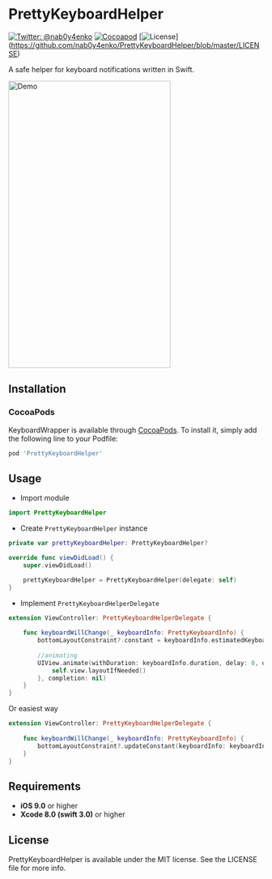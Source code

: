 # PrettyKeyboardHelper
[![Twitter: @nab0y4enko](https://img.shields.io/badge/contact-@nab0y4enko-orange.svg?style=flat)](https://twitter.com/nab0y4enko)
[![Cocoapod](https://img.shields.io/cocoapods/v/PrettyKeyboardHelper.svg?style=flat)](https://cocoapods.org/pods/PrettyKeyboardHelper)
[![License](https://img.shields.io/badge/license-MIT-green.svg?style=flat)]
(https://github.com/nab0y4enko/PrettyKeyboardHelper/blob/master/LICENSE)

A safe helper for keyboard notifications written in Swift.

<img src="https://raw.githubusercontent.com/nab0y4enko/PrettyKeyboardHelper/develop/demo.gif" alt="Demo" width="320" height="567"/>

## Installation

### CocoaPods

KeyboardWrapper is available through [CocoaPods](http://cocoapods.org). To install
it, simply add the following line to your Podfile:

```ruby
pod 'PrettyKeyboardHelper'
```


## Usage

- Import module
```Swift
import PrettyKeyboardHelper
```

- Create `PrettyKeyboardHelper` instance
```Swift
private var prettyKeyboardHelper: PrettyKeyboardHelper?

override func viewDidLoad() {
    super.viewDidLoad()

    prettyKeyboardHelper = PrettyKeyboardHelper(delegate: self)
}
```

- Implement `PrettyKeyboardHelperDelegate`
```Swift
extension ViewController: PrettyKeyboardHelperDelegate {
    
    func keyboardWillChange(_ keyboardInfo: PrettyKeyboardInfo) {
        bottomLayoutConstraint?.constant = keyboardInfo.estimatedKeyboardHeight
        
        //animating
        UIView.animate(withDuration: keyboardInfo.duration, delay: 0, options: keyboardInfo.animationOptions, animations: {
            self.view.layoutIfNeeded()
        }, completion: nil)
    }
}
```

Or easiest way

```Swift
extension ViewController: PrettyKeyboardHelperDelegate {
    
    func keyboardWillChange(_ keyboardInfo: PrettyKeyboardInfo) {
        bottomLayoutConstraint?.updateConstant(keyboardInfo: keyboardInfo)
    }
}
```


## Requirements

- **iOS 9.0** or higher
- **Xcode 8.0 (swift 3.0)** or higher


## License

PrettyKeyboardHelper is available under the MIT license. See the LICENSE file for more info.
